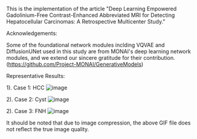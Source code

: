 This is the implementation of the article "Deep Learning Empowered Gadolinium-Free Contrast-Enhanced Abbreviated MRI for Detecting Hepatocellular Carcinomas: A Retrospective Multicenter Study."



Acknowledgements:

Some of the foundational network modules inclding VQVAE and DiffusionUNet used in this study are from MONAI's deep learning network modules, and we extend our sincere gratitude for their contribution. (https://github.com/Project-MONAI/GenerativeModels)

Representative Results:

1). Case 1: HCC ![image](https://github.com/yunfei920406/DL-aMRI/blob/master/Representative%20Results/Case1_HCC.gif)

2). Case 2: Cyst ![image](https://github.com/yunfei920406/DL-aMRI/blob/master/Representative%20Results/Case_Cyst.gif)

2). Case 3: FNH ![image](https://github.com/yunfei920406/DL-aMRI/blob/master/Representative%20Results/Case_FNH.gif)



It should be noted that due to image compression, the above GIF file does not reflect the true image quality.